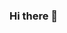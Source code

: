 ### Hi there 👋

<!--
**achandmarketing/achandmarketing** is a ✨ _special_ ✨ repository because its `README.md` (this file) appears on your GitHub profile.

- 🔭 I’m currently working on web development
- 🌱 I’m currently learning HTML, CSS, and Javascript
- 👯 I’m looking to collaborate on web development
- 🤔 I’m looking for help with web development
- 💬 Ask me about web development
- 📫 How to reach me: @avichand on Twitter and Telegram
- 😄 Pronouns: he/him
- ⚡ Fun fact: I am teaching a course on website planning and structure
-->
